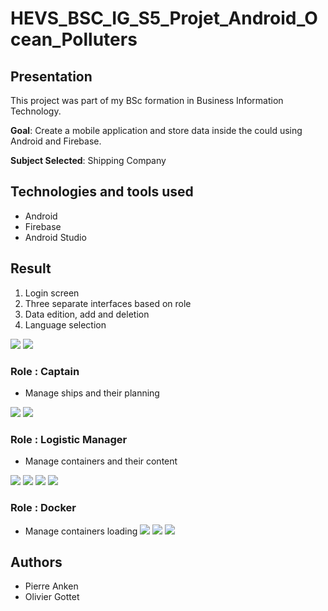 # HEVS_BSC_IG_S5_Projet_Android_Ocean_Polluters

## Presentation

This project was part of my BSc formation in Business Information Technology.

**Goal**: Create a mobile application and store data inside the could using Android and Firebase.

**Subject Selected**: Shipping Company

## Technologies and tools used

- Android
- Firebase
- Android Studio

## Result

1. Login screen
2. Three separate interfaces based on role
3. Data edition, add and deletion
4. Language selection

![](/readmeImages/login.png)
![](/readmeImages/settings.png)

### Role : Captain
- Manage ships and their planning

![](/readmeImages/captain_main.png)
![](/readmeImages/captain_ship.png)

### Role : Logistic Manager
- Manage containers and their content

![](/readmeImages/logistic_manager_main.png)
![](/readmeImages/logistic_manager_container.png)
![](/readmeImages/logistic_manager_container_content.png)
![](/readmeImages/logistic_manager_container_item.png)


### Role : Docker
- Manage containers loading
![](/readmeImages/docker_main.png)
![](/readmeImages/docker_containers.png)
![](/readmeImages/docker_loading.png)

## Authors

- Pierre Anken
- Olivier Gottet
